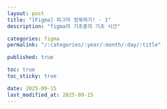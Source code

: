 ```yaml
---
layout: post
title: "[Figma] 피그마 정복하기! - 1"
description: "figma의 기초중의 기초 시간"

categories: figma
permalink: "/:categories/:year/:month/:day/:title"

published: true

toc: true
toc_sticky: true

date: 2025-09-15
last_modified_at: 2025-09-15
---
```

